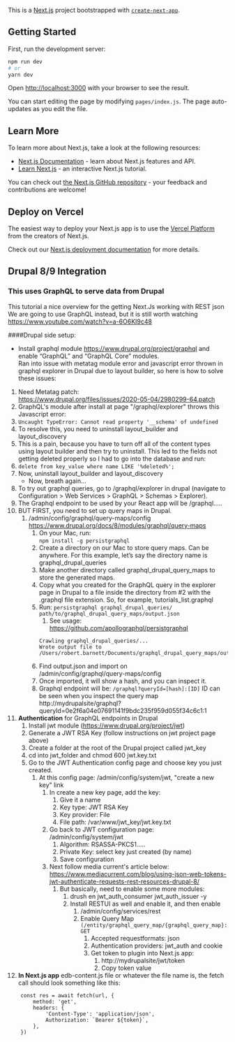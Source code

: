 This is a [Next.js](https://nextjs.org/) project bootstrapped with [`create-next-app`](https://github.com/zeit/next.js/tree/canary/packages/create-next-app).

## Getting Started

First, run the development server:

```bash
npm run dev
# or
yarn dev
```

Open [http://localhost:3000](http://localhost:3000) with your browser to see the result.

You can start editing the page by modifying `pages/index.js`. The page auto-updates as you edit the file.

## Learn More

To learn more about Next.js, take a look at the following resources:

- [Next.js Documentation](https://nextjs.org/docs) - learn about Next.js features and API.
- [Learn Next.js](https://nextjs.org/learn) - an interactive Next.js tutorial.

You can check out [the Next.js GitHub repository](https://github.com/zeit/next.js/) - your feedback and contributions are welcome!

## Deploy on Vercel

The easiest way to deploy your Next.js app is to use the [Vercel Platform](https://vercel.com/import?utm_medium=default-template&filter=next.js&utm_source=create-next-app&utm_campaign=create-next-app-readme) from the creators of Next.js.

Check out our [Next.js deployment documentation](https://nextjs.org/docs/deployment) for more details.

## Drupal 8/9 Integration
### This uses GraphQL to serve data from Drupal
This tutorial a nice overview for the getting Next.Js working with REST json<br/>
We are going to use GraphQL instead, but it is still worth watching<br/>
https://www.youtube.com/watch?v=a-6O6KI9c48


####Drupal side setup:<br/>
* Install graphql module https://www.drupal.org/project/graphql and enable “GraphQL” and “GraphQL Core” modules.<br/>
Ran into issue with metatag module error and javascript error thrown in graphql explorer in Drupal due to layout builder, so here is how to solve these issues:
1. Need Metatag patch:<br/>
https://www.drupal.org/files/issues/2020-05-04/2980299-64.patch
2. GraphQL's module after install at page "/graphql/explorer" throws this Javascript error:
3. `Uncaught TypeError: Cannot read property '__schema' of undefined`
4. To resolve this, you need to uninstall layout_builder and layout_discovery
5. This is a pain, because you have to turn off all of the content types using layout builder and then try to uninstall.  This led to the fields not getting deleted properly so I had to go into the database and run:
6. `delete from key_value where name LIKE '%deleted%';`
7. Now, uninstall layout_builder and layout_discovery
    * Now, breath again…
8. To try out graphql queries, go to /graphql/explorer in drupal (navigate to Configuration > Web Services > GraphQL > Schemas > Explorer).
9. The Graphql endpoint to be used by your React app will be /graphql…..
10. BUT FIRST, you need to set up query maps in Drupal.
    1. /admin/config/graphql/query-maps/config
    https://www.drupal.org/docs/8/modules/graphql/query-maps
        1. On your Mac, run:<br/>
`npm install -g persistgraphql`
        2. Create a directory on our Mac to store query maps.  Can be anywhere.  For this example, let’s say the directory name is graphql_drupal_queries
        3. Make another directory called graphql_drupal_query_maps to store the generated maps.
        4. Copy what you created for the GraphQL query in the explorer page in Drupal to a file inside the directory from #2 with the .graphql file extension.  So, for example, tutorials_list.graphql
        5. Run: `persistgraphql graphql_drupal_queries/ path/to/graphql_drupal_query_maps/output.json`
            1. See usage:<br/>
            https://github.com/apollographql/persistgraphql<br/>
            ```Should do something like:<br/>
            Crawling graphql_drupal_queries/...
            Wrote output file to /Users/robert.barnett/Documents/graphql_drupal_query_maps/output.json.
        6. Find output.json and import on<br/>
           /admin/config/graphql/query-maps/config<br/>
        7. Once imported, it will show a hash, and you can inspect it.  
        8. Graphql endpoint will be: `/graphql?queryId=[hash]:[ID]`
            ID can be seen when you inspect the query map<br/>
            http://mydrupalsite/graphql?queryId=0e2f6a04e07691141f9bdc235f959d055f34c6c1:1
11. <b>Authentication</b> for GraphQL endpoints in Drupal
    1. Install jwt module (https://www.drupal.org/project/jwt)
    2. Generate a JWT RSA Key (follow instructions on jwt project page above)
    3. Create a folder at the root of the Drupal project called jwt_key
    4. cd into jwt_folder and chmod 600 jwt.key.txt
    5. Go to the JWT Authentication config page and choose key you just created.
        1. At this config page: /admin/config/system/jwt, "create a new key" link
            1. In create a new key page, add the key:
                1. Give it a name
                2. Key type: JWT RSA Key
                3. Key provider: File
                4. File path: /var/www/jwt_key/jwt.key.txt
            2. Go back to JWT configuration page: /admin/config/system/jwt
                1. Algorithm: RSASSA-PKCS1…..
                2. Private Key: select key just created (by name)
                3. Save configuration
            3. Next follow media current's article below:<br/>
                https://www.mediacurrent.com/blog/using-json-web-tokens-jwt-authenticate-requests-rest-resources-drupal-8/
                1. But basically, need to enable some more modules:<br/>
                    1. drush en jwt_auth_consumer jwt_auth_issuer -y
                    2. Install RESTUI as well and enable it, and then enable
                        1. /admin/config/services/rest
                        2. Enable Query Map<br/>
                            `(/entity/graphql_query_map/{graphql_query_map}: GET`
                            1. Accepted requestformats: json
                            2. Authentication providers: jwt_auth and cookie
                            3. Get token to plugin into Next.js app:
                                1. http://mydrupalsite/jwt/token
                                2. Copy token value
12. <b>In Next.js app</b> edb-content.js file or whatever the file name is, the fetch call should look something like this:<br/>
```	const token = 'TOKEN VALUE PASTED HERE'
   	const res = await fetch(url, {
       	method: 'get',
       	headers: {
           	'Content-Type': 'application/json',
           	Authorization: `Bearer ${token}`,
       	},
   	})
```      

